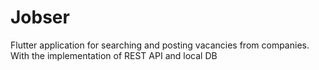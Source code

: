 # Jobser
Flutter application for searching and posting vacancies from companies. With the implementation of REST API and local DB
